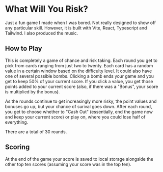 # What Will You Risk?

Just a fun game I made when I was bored. Not really designed to show off any particular skill. However, it is built with Vite, React, Typescript and Tailwind. I also produced the music.

## How to Play

This is completely a game of chance and risk taking. Each round you get to pick from cards ranging from just two to twenty. Each card has a random value in a certain window based on the difficulty level. It could also have one of several possible bombs. Clicking a bomb ends your game and you get to keep 50% of your current score. If you click a value, you get those points added to your current score (also, if there was a "Bonus", your score is multiplied by the bonus).

As the rounds continue to get increasingly more risky, the point values and bonuses go up, but your chance of surival goes down. After each round, you get to choose whether to "Cash Out" (essentially, end the game now and keep your current score) or play on, where you could lose half of everything.

There are a total of 30 rounds.

## Scoring

At the end of the game your score is saved to local storage alongside the other top ten scores (assuming your score was in the top ten).

